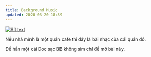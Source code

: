 ```yaml
---
title: Background Music
updated: 2020-03-20 18:39
---
```


[![Alt text](https://img.youtube.com/vi/y9-i0Bnm3uE/0.jpg)](https://www.youtube.com/watch?v=y9-i0Bnm3uE)

Nếu nhà mình là một quán cafe thì đây là bài nhạc của cái quán đó.

Để hẳn một cái Doc sạc BB không sim chỉ để mở bài này. 